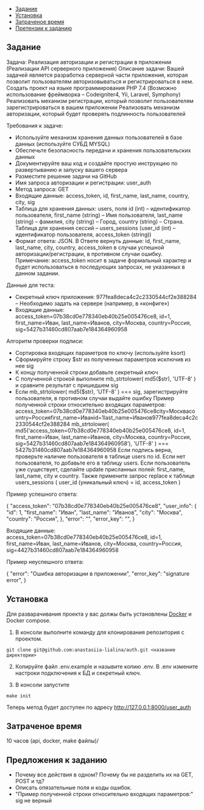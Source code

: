 * [Задание](#Задание)
* [Установка](#Установка)
* [Затраченое время](#Затраченое-время)
* [Претензии к заданию](#Претензии-к-заданию)

Задание
---------

Задача: Реализация авторизации и регистрации в приложении  (Реализации API серверного приложения)
Описание задачи: Вашей задачей является разработка серверной части приложения, которая позволит пользователям авторизовываться и регистрироваться в нем.
Создать проект на языке программирования PHP 7.4 (Возможно использование фреймворка – Codeigniter4, Yii, Laravel, Symphony)
Реализовать механизм регистрации, который позволит пользователям зарегистрироваться в вашем приложении
Реализовать механизм авторизации, который будет проверять подлинность пользователей


Требования к задаче:
- Используйте механизм хранения данных пользователей в базе данных (используйте СУБД MYSQL)
- Обеспечьте безопасность передачи и хранения пользовательских данных
- Документируйте ваш код и создайте простую инструкцию по развертыванию и запуску вашего сервера
- Разместите решение задачи на GitHub
- Имя запроса авторизации и регистрации: user_auth
- Метод запроса: GET
- Входящие данные: access_token, id, first_name, last_name, country, city, sig
- Таблица для хранения данных: users, поля id (int) – идентификатор пользователя, first_name (string) – Имя пользователя, last_name (string) – фамилия, city (string) – Город, country (string) – Страна. Таблица для хранения сессий – users_sessions (user_id (int) – идентификатор пользователя, access_token (string))
- Формат ответа: JSON. В Ответе вернуть данные: id, first_name, last_name, city, country, access_token в случаи успешной авторизации/регистрации, в противном случаи ошибку.
Примечание: access_token носит в задаче формальный характер и будет использоваться в последующих запросах, не указанных в данном задании.

Данные для теста:
- Секретный ключ приложения: 977fea8deca4c2c2330544cf2e388284 – Необходимо задать на сервере (например, в «конфиге»)
- Входящие данные: access_token=07b38cd0e778340eb40b25e005476ce8, id=1, first_name=Иван, last_name=Иванов, city=Москва, country=Россия, sig=5427b31460cd807aab7e184364960958

Алгоритм проверки подписи:
- Сортировка входящих параметров по ключу (используйте ksort)
- Сформируйте строку $str из полученных параметров исключив из нее sig
- К концу полученной строки добавьте секретный ключ
- С полученной строкой выполните mb_strtolower( md5($str), 'UTF-8' ) и сравните результат с пришедшем sig
- Если mb_strtolower( md5($str), 'UTF-8' ) === sig, зарегистрируйте пользователя, в противном случаи выдайте ошибку
Пример полученной строки относительно входящих параметров: access_token=07b38cd0e778340eb40b25e005476ce8city=Москваcountry=Россияfirst_name=Иванid=1last_name=Иванов977fea8deca4c2c2330544cf2e388284
mb_strtolower( md5(‘access_token=07b38cd0e778340eb40b25e005476ce8, id=1, first_name=Иван, last_name=Иванов, city=Москва, country=Россия, sig=5427b31460cd807aab7e184364960958’), 'UTF-8' ) === 5427b31460cd807aab7e184364960958
Если подпись верна, проверьте наличие пользователя в таблице users по id. Если нет пользователя, то добавьте его в таблицу users. Если пользователь уже существует, сделайте update присланных полей: first_name, last_name, city и country. Также примените запрос replace к таблице users_sessions ( user_id (уникальный ключ) = id, access_token )


Пример успешного ответа:

{
"access_token": "07b38cd0e778340eb40b25e005476ce8",
"user_info": {
"id": 1,
"first_name": "Иван",
"last_name": "Иванов",
"city": "Москва",
"country": "Россия",
},
"error": "",
"error_key": "",
}


Входящие данные: access_token=07b38cd0e778340eb40b25e005476ce8, id=1, first_name=Иван, last_name=Иванов, city=Москва, country=Россия, sig=4427b31460cd807aab7e184364960958


Пример неуспешного ответа:


{
"error": "Ошибка авторизации в приложении",
"error_key": "signature error",
}

Установка
---------
Для разварачивания проекта у вас должы быть установлены [Docker](http://docker.com) и Docker compose.

1. В консоли выполните команду для клонирования репозитория с проектом.
```
git clone git@github.com:anastasiia-lialina/auth.git <название директории>
```
   
2. Копируйте файл .env.example и назывите копию .env. В .env измените настроки подключения к БД и секретный ключ.

3. В консоли запустите
```
make init
```

Теперь метод будет доступен по адресу 
http://127.0.0.1:8000/user_auth

Затраченое время
-----
10 часов (api, docker, make файлы)/

Предложения к заданию
---
- Почему все действия в одном? Почему бы не разделить их на GET, POST и тд?
- Описать опязательные поля и коды ошибок.
- "Пример полученной строки относительно входящих параметров:" sig не верный

